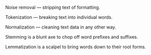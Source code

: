 Noise removal — stripping text of formatting.

Tokenization — breaking text into individual words.

Normalization — cleaning text data in any other way.

Stemming is a blunt axe to chop off word prefixes and suffixes.

Lemmatization is a scalpel to bring words down to their root forms.
